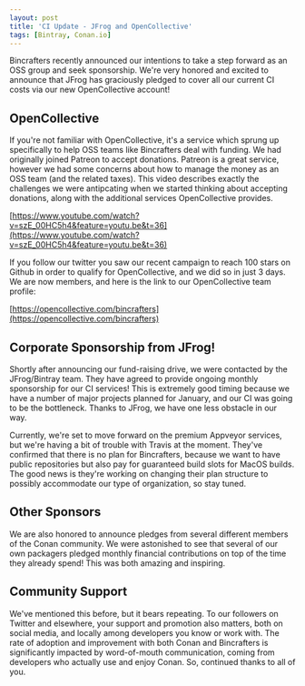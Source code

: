 ```yaml
---
layout: post
title: 'CI Update - JFrog and OpenCollective'
tags: [Bintray, Conan.io]
---
```


Bincrafters recently announced our intentions to take a step forward as an OSS group and seek sponsorship.  We're very honored and excited to announce that JFrog has graciously pledged to cover all our current CI costs via our new OpenCollective account!

## OpenCollective
If you're not familiar with OpenCollective, it's a service which sprung up specifically to help OSS teams like Bincrafters deal with funding.  We had originally joined Patreon to accept donations.  Patreon is a great service, however we had some concerns about how to manage the money as an OSS team (and the related taxes).  This video describes exactly the challenges we were antipcating when we started thinking about accepting donations, along with the additional services OpenCollective provides.  

[https://www.youtube.com/watch?v=szE_00HC5h4&feature=youtu.be&t=36](https://www.youtube.com/watch?v=szE_00HC5h4&feature=youtu.be&t=36)

If you follow our twitter you saw our recent campaign to reach 100 stars on Github in order to qualify for OpenCollective, and we did so in just 3 days.  We are now members, and here is the link to our OpenCollective team profile: 

[https://opencollective.com/bincrafters](https://opencollective.com/bincrafters)

##  Corporate Sponsorship from JFrog!
Shortly after announcing our fund-raising drive, we were contacted by the JFrog/Bintray team.  They have agreed to provide ongoing monthly sponsorship for our CI services!  This is extremely good timing because we have a number of major projects planned for January, and our CI was going to be the bottleneck.  Thanks to JFrog, we have one less obstacle in our way. 

Currently, we're set to move forward on the premium Appveyor services, but we're having a bit of trouble with Travis at the moment.  They've confirmed that there is no plan for Bincrafters, because we want to have public repositories but also pay for guaranteed build slots for MacOS builds.  The good news is they're working on changing their plan structure to possibly accommodate our type of organization, so stay tuned. 

## Other Sponsors
We are also honored to announce pledges from several different members of the Conan community. We were astonished to see that several of our own packagers pledged monthly financial contributions on top of the time they already spend!  This was both amazing and inspiring.  

## Community Support
We've mentioned this before, but it bears repeating.  To our followers on Twitter and elsewhere, your support and promotion also matters, both on social media, and locally among developers you know or work with.  The rate of adoption and improvement with both Conan and Bincrafters is significantly impacted by word-of-mouth communication, coming from developers who actually use and enjoy Conan.  So, continued thanks to all of you. 